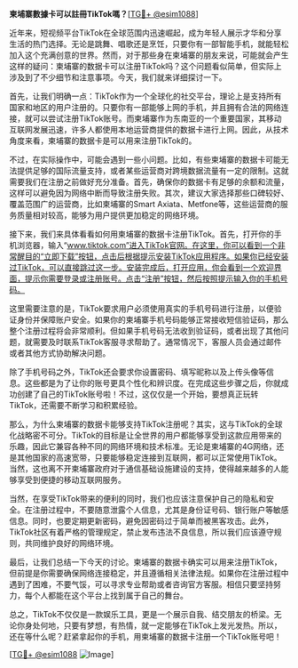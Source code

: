 **柬埔寨數據卡可以註冊TikTok嗎？**[[TG💪+ @esim1088](https://t.me/s/esim1088)]

近年来，短视频平台TikTok在全球范围内迅速崛起，成为年轻人展示才华和分享生活的热门选择。无论是跳舞、唱歌还是烹饪，只要你有一部智能手机，就能轻松加入这个充满创意的世界。然而，对于那些身在柬埔寨的朋友来说，可能就会产生这样的疑问：柬埔寨的数据卡可以注册TikTok吗？这个问题看似简单，但实际上涉及到了不少细节和注意事项。今天，我们就来详细探讨一下。

首先，让我们明确一点：TikTok作为一个全球化的社交平台，理论上是支持所有国家和地区的用户注册的。只要你有一部能够上网的手机，并且拥有合法的网络连接，就可以尝试注册TikTok账号。而柬埔寨作为东南亚的一个重要国家，其移动互联网发展迅速，许多人都使用本地运营商提供的数据卡进行上网。因此，从技术角度来看，柬埔寨的数据卡是可以用来注册TikTok的。

不过，在实际操作中，可能会遇到一些小问题。比如，有些柬埔寨的数据卡可能无法提供足够的国际流量支持，或者某些运营商对跨境数据流量有一定的限制。这就需要我们在注册之前做好充分准备。首先，确保你的数据卡有足够的余额和流量，这样可以避免因为网络中断而导致注册失败。其次，建议大家选择那些口碑较好、覆盖范围广的运营商，比如柬埔寨的Smart Axiata、Metfone等，这些运营商的服务质量相对较高，能够为用户提供更加稳定的网络环境。

接下来，我们来具体看看如何用柬埔寨的数据卡注册TikTok。首先，打开你的手机浏览器，输入“www.tiktok.com”进入TikTok官网。在这里，你可以看到一个非常醒目的“立即下载”按钮，点击后根据提示安装TikTok应用程序。如果你已经安装过TikTok，可以直接跳过这一步。安装完成后，打开应用，你会看到一个欢迎界面，提示你需要登录或注册账号。点击“注册”按钮，然后按照提示输入你的手机号码。

这里需要注意的是，TikTok要求用户必须使用真实的手机号码进行注册，以便验证身份并保障账户安全。如果你的柬埔寨手机号码能够正常接收短信验证码，那么整个注册过程将会非常顺利。但如果手机号码无法收到验证码，或者出现了其他问题，就需要及时联系TikTok客服寻求帮助了。通常情况下，客服人员会通过邮件或者其他方式协助解决问题。

除了手机号码之外，TikTok还会要求你设置密码、填写昵称以及上传头像等信息。这些都是为了让你的账号更具个性化和辨识度。在完成这些步骤之后，你就成功创建了自己的TikTok账号啦！不过，这仅仅是一个开始，要想真正玩转TikTok，还需要不断学习和积累经验。

那么，为什么柬埔寨的数据卡能够支持TikTok注册呢？其实，这与TikTok的全球化战略密不可分。TikTok的目标是让全世界的用户都能够享受到这款应用带来的乐趣，因此它兼容各种不同的网络环境和技术标准。无论是柬埔寨的4G网络，还是其他国家的高速宽带，只要能够稳定连接到互联网，都可以正常使用TikTok。当然，这也离不开柬埔寨政府对于通信基础设施建设的支持，使得越来越多的人能够享受到便捷的移动互联网服务。

当然，在享受TikTok带来的便利的同时，我们也应该注意保护自己的隐私和安全。在注册过程中，不要随意泄露个人信息，尤其是身份证号码、银行账户等敏感信息。同时，也要定期更新密码，避免因密码过于简单而被黑客攻击。此外，TikTok社区有着严格的管理规定，禁止发布违法不良信息，所以我们应该遵守规则，共同维护良好的网络环境。

最后，让我们总结一下今天的讨论。柬埔寨的数据卡确实可以用来注册TikTok，但前提是你需要确保网络连接稳定，并且遵循相关法律法规。如果你在注册过程中遇到了困难，不要气馁，可以寻求专业帮助或者咨询官方客服。相信只要坚持努力，每个人都能在这个平台上找到属于自己的舞台。

总之，TikTok不仅仅是一款娱乐工具，更是一个展示自我、结交朋友的桥梁。无论你身处何地，只要有梦想，有热情，就一定能够在TikTok上发光发热。所以，还在等什么呢？赶紧拿起你的手机，用柬埔寨的数据卡注册一个TikTok账号吧！

[[TG💪+ @esim1088](https://t.me/s/esim1088) ![Image](https://i.postimg.cc/4NQfJmqS/Snipaste-2025-05-13-00-14-12.png)]
